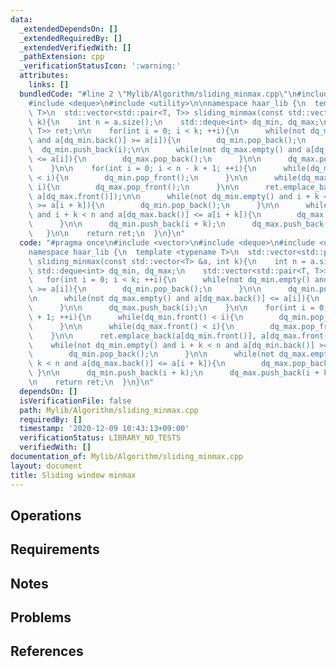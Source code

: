 ```yaml
---
data:
  _extendedDependsOn: []
  _extendedRequiredBy: []
  _extendedVerifiedWith: []
  _pathExtension: cpp
  _verificationStatusIcon: ':warning:'
  attributes:
    links: []
  bundledCode: "#line 2 \"Mylib/Algorithm/sliding_minmax.cpp\"\n#include <vector>\n\
    #include <deque>\n#include <utility>\n\nnamespace haar_lib {\n  template <typename\
    \ T>\n  std::vector<std::pair<T, T>> sliding_minmax(const std::vector<T> &a, int\
    \ k){\n    int n = a.size();\n    std::deque<int> dq_min, dq_max;\n    std::vector<std::pair<T,\
    \ T>> ret;\n\n    for(int i = 0; i < k; ++i){\n      while(not dq_min.empty()\
    \ and a[dq_min.back()] >= a[i]){\n        dq_min.pop_back();\n      }\n\n    \
    \  dq_min.push_back(i);\n\n      while(not dq_max.empty() and a[dq_max.back()]\
    \ <= a[i]){\n        dq_max.pop_back();\n      }\n\n      dq_max.push_back(i);\n\
    \    }\n\n    for(int i = 0; i < n - k + 1; ++i){\n      while(dq_min.front()\
    \ < i){\n        dq_min.pop_front();\n      }\n\n      while(dq_max.front() <\
    \ i){\n        dq_max.pop_front();\n      }\n\n      ret.emplace_back(a[dq_min.front()],\
    \ a[dq_max.front()]);\n\n      while(not dq_min.empty() and i + k < n and a[dq_min.back()]\
    \ >= a[i + k]){\n        dq_min.pop_back();\n      }\n\n      while(not dq_max.empty()\
    \ and i + k < n and a[dq_max.back()] <= a[i + k]){\n        dq_max.pop_back();\n\
    \      }\n\n      dq_min.push_back(i + k);\n      dq_max.push_back(i + k);\n \
    \   }\n\n    return ret;\n  }\n}\n"
  code: "#pragma once\n#include <vector>\n#include <deque>\n#include <utility>\n\n\
    namespace haar_lib {\n  template <typename T>\n  std::vector<std::pair<T, T>>\
    \ sliding_minmax(const std::vector<T> &a, int k){\n    int n = a.size();\n   \
    \ std::deque<int> dq_min, dq_max;\n    std::vector<std::pair<T, T>> ret;\n\n \
    \   for(int i = 0; i < k; ++i){\n      while(not dq_min.empty() and a[dq_min.back()]\
    \ >= a[i]){\n        dq_min.pop_back();\n      }\n\n      dq_min.push_back(i);\n\
    \n      while(not dq_max.empty() and a[dq_max.back()] <= a[i]){\n        dq_max.pop_back();\n\
    \      }\n\n      dq_max.push_back(i);\n    }\n\n    for(int i = 0; i < n - k\
    \ + 1; ++i){\n      while(dq_min.front() < i){\n        dq_min.pop_front();\n\
    \      }\n\n      while(dq_max.front() < i){\n        dq_max.pop_front();\n  \
    \    }\n\n      ret.emplace_back(a[dq_min.front()], a[dq_max.front()]);\n\n  \
    \    while(not dq_min.empty() and i + k < n and a[dq_min.back()] >= a[i + k]){\n\
    \        dq_min.pop_back();\n      }\n\n      while(not dq_max.empty() and i +\
    \ k < n and a[dq_max.back()] <= a[i + k]){\n        dq_max.pop_back();\n     \
    \ }\n\n      dq_min.push_back(i + k);\n      dq_max.push_back(i + k);\n    }\n\
    \n    return ret;\n  }\n}\n"
  dependsOn: []
  isVerificationFile: false
  path: Mylib/Algorithm/sliding_minmax.cpp
  requiredBy: []
  timestamp: '2020-12-09 10:43:13+09:00'
  verificationStatus: LIBRARY_NO_TESTS
  verifiedWith: []
documentation_of: Mylib/Algorithm/sliding_minmax.cpp
layout: document
title: Sliding window minmax
---
```


## Operations

## Requirements

## Notes

## Problems

## References
